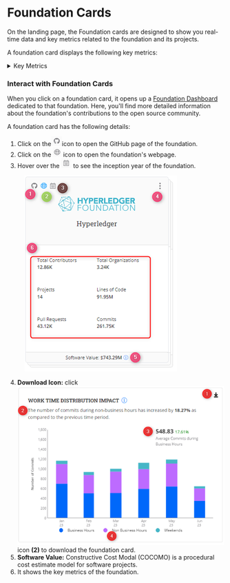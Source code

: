# Foundation Cards

On the landing page, the Foundation cards are designed to show you real-time data and key metrics related to the foundation and its projects.

A foundation card displays the following key metrics:

<details>

<summary>Key Metrics</summary>

* Total contributors
* Total organizations
* Total Projects
* Lines of code
* PRs
* Commits

</details>

### Interact with Foundation Cards

When you click on a foundation card, it opens up a [Foundation Dashboard](foundation-dashboard.md) dedicated to that foundation. Here, you'll find more detailed information about the foundation's contributions to the open source community.

A foundation card has the following details:

1. Click on the![](<../../../../.gitbook/assets/image (1) (1) (1) (1) (1).png>)icon to open the GitHub page of the foundation.
2. Click on the ![](<../../../../.gitbook/assets/image (2) (1) (1) (1).png>) icon to open the foundation's webpage.
3. Hover over the ![](<../../../../.gitbook/assets/image (3) (1) (1) (1).png>) to see the inception year of the foundation.

<figure><img src="../../../../.gitbook/assets/2023-08-01_23h38_31 (2).png" alt=""><figcaption></figcaption></figure>

4. **Download Icon:** click <img src="../../../../.gitbook/assets/image (50).png" alt="" data-size="line">icon **(2)** to download the foundation card.
5. **Software Value:** Constructive Cost Modal (COCOMO) is a procedural cost estimate model for software projects.
6. &#x20;It shows the key metrics of the foundation.

